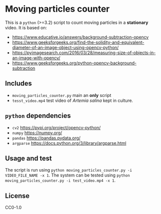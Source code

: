 # Moving particles counter
This is a `python` (>=3.2) script to count moving particles in a **stationary** video.
It is based on:
  - https://www.educative.io/answers/background-subtraction-opencv
  - https://www.geeksforgeeks.org/find-the-solidity-and-equivalent-diameter-of-an-image-object-using-opencv-python/
  - https://pyimagesearch.com/2016/03/28/measuring-size-of-objects-in-an-image-with-opencv/
  - https://www.geeksforgeeks.org/python-opencv-background-subtraction

## Includes
  - `moving_particles_counter.py` main an **only** script
  - `tesst_video.mp4` test video of *Artemia salina* kept in culture.

## `python` dependencies
  - `cv2` https://pypi.org/project/opencv-python/
  - `numpy` https://numpy.org/
  - `pandas` https://pandas.pydata.org/ 
  - `argparse` https://docs.python.org/3/library/argparse.html

## Usage and test
The script is run using `python moving_particles_counter.py -i VIDEO_FILE_NAME -x 1`.
The system can be tested using `python moving_particles_counter.py -i test_video.mp4 -x 1`.

## License
 CC0-1.0
